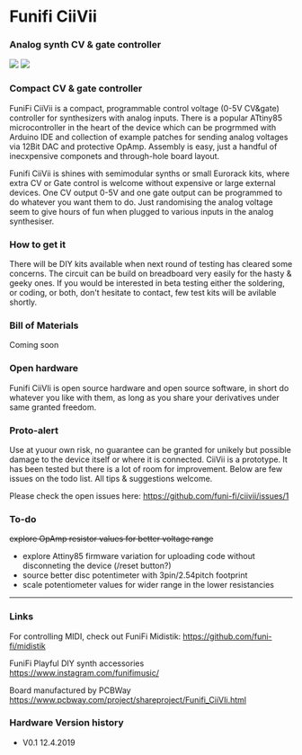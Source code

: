 # Funifi CiiVii
### Analog synth CV & gate controller

![](https://user-images.githubusercontent.com/37023311/57374758-54099480-71a4-11e9-8a9d-65fe904e501e.jpg)
![](https://user-images.githubusercontent.com/37023311/57375432-1574d980-71a6-11e9-823e-020defc4f0bc.jpg)

### Compact CV & gate controller

FuniFi CiiVii is a compact, programmable control voltage (0-5V CV&gate) controller for synthesizers with analog inputs. There is a popular ATtiny85 microcontroller in the heart of the device which can be progrmmed with Arduino IDE and collection of example patches for sending analog voltages via 12Bit DAC and protective OpAmp. Assembly is easy, just a handful of inecxpensive componets and through-hole board layout. 

Funifi CiiVii is shines with semimodular synths or small Eurorack kits, where extra CV or Gate control is welcome without expensive or large external devices. One CV output 0-5V and one gate output can be programmed to do whatever you want them to do. Just randomising the analog voltage seem to give hours of fun when plugged to various inputs in the analog synthesiser.

### How to get it

There will be DIY kits available when next round of testing has cleared some concerns. The circuit can be build on breadboard very easily for the hasty & geeky ones. If you would be interested in beta testing either the soldering, or coding, or both, don't hesitate to contact, few test kits will be avilable shortly.

### Bill of Materials

Coming soon

### Open hardware

Funifi CiiVIi is open source hardware and open source software, in short do whatever you like with them, as long as you share your derivatives under same granted freedom.

### Proto-alert

Use at yuour own risk, no guarantee can be granted for unikely but possible damage to the device itself or where it is connected. CiiVii is a prototype. It has been tested but there is a lot of room for improvement. Below are few issues on the todo list. All tips & suggestions welcome.

Please check the open issues here:
https://github.com/funi-fi/ciivii/issues/1

### To-do

~~explore OpAmp resistor values for better voltage range~~
- explore Attiny85 firmware variation for uploading code without disconneting the device (/reset button?)
- source better disc potentimeter with 3pin/2.54pitch footprint
- scale potentiometer values for wider range in the lower resistancies

--------

### Links

For controlling MIDI, check out FuniFi Midistik: 
https://github.com/funi-fi/midistik

FuniFi Playful DIY synth accessories
https://www.instagram.com/funifimusic/

Board manufactured by PCBWay
https://www.pcbway.com/project/shareproject/Funifi_CiiVIi.html

### Hardware Version history
- V0.1 12.4.2019
